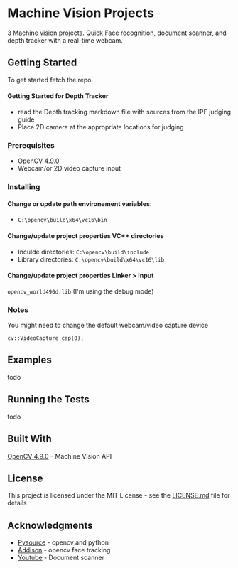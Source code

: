 # Machine Vision Projects

3 Machine vision projects. Quick Face recognition, document scanner, and depth tracker with a real-time webcam.

## Getting Started

To get started fetch the repo.

#### Getting Started for Depth Tracker
* read the Depth tracking markdown file with sources from the IPF judging guide
* Place 2D camera at the appropriate locations for judging

### Prerequisites

* OpenCV 4.9.0
* Webcam/or 2D video capture input

### Installing

#### Change or update path environement variables:
* `C:\opencv\build\x64\vc16\bin`

#### Change/update project properties VC++ directories
* Inculde directories: `C:\opencv\build\include`
* Library directories: `C:\opencv\build\x64\vc16\lib`

#### Change/update project properties Linker > Input
`opencv_world490d.lib` (I'm using the debug mode)

### Notes

You might need to change the default webcam/video capture device

 `cv::VideoCapture cap(0);`

## Examples
todo

## Running the Tests
todo

## Built With

[OpenCV 4.9.0](https://opencv.org/releases/) - Machine Vision API


## License

This project is licensed under the MIT License - see the [LICENSE.md](LICENSE.md) file for details

## Acknowledgments

* [Pysource](https://pysource.com/2021/08/16/face-recognition-in-real-time-with-opencv-and-python/) - opencv and python
* [Addison](https://automaticaddison.com/real-time-object-tracking-using-opencv-and-a-webcam/) - opencv face tracking
* [Youtube](https://youtu.be/2FYm3GOonhk?si=P0I5RKQTtOZpYi34&t=10980) - Document scanner






